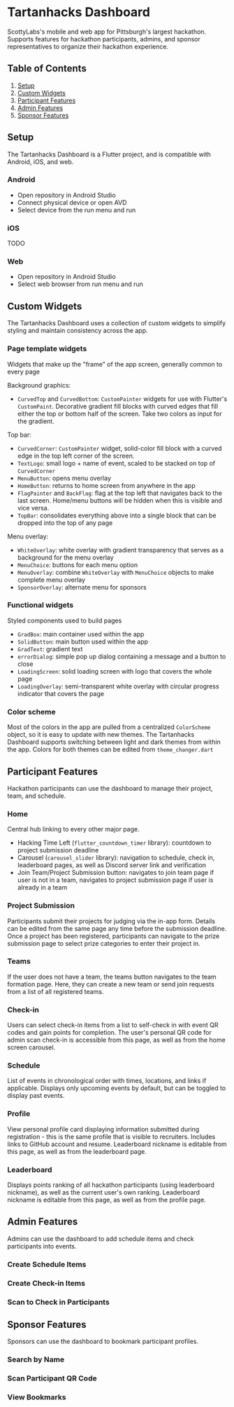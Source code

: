 # Tartanhacks Dashboard
ScottyLabs's mobile and web app for Pittsburgh's largest hackathon. Supports features for hackathon participants, admins, and sponsor representatives to organize their hackathon experience.

## Table of Contents
1. [Setup](#setup)
2. [Custom Widgets](#customw)
4. [Participant Features](#pfeatures)
5. [Admin Features](#afeatures)
6. [Sponsor Features](#sfeatures)

## Setup <a name="setup"></a>
The Tartanhacks Dashboard is a Flutter project, and is compatible with Android, iOS, and web.
### Android
- Open repository in Android Studio
- Connect physical device or open AVD
- Select device from the run menu and run
### iOS
TODO
### Web
- Open repository in Android Studio
- Select web browser from run menu and run

## Custom Widgets <a name="customw"></a>
The Tartanhacks Dashboard uses a collection of custom widgets to simplify styling and maintain consistency across the app.

### Page template widgets
Widgets that make up the "frame" of the app screen, generally common to every page

Background graphics:
- `CurvedTop` and `CurvedBottom`: `CustomPainter` widgets for use with Flutter's `CustomPaint`. Decorative gradient fill blocks with curved edges that fill either the top or bottom half of the screen. Take two colors as input for the gradient.

Top bar:
- `CurvedCorner`: `CustomPainter` widget, solid-color fill block with a curved edge in the top left corner of the screen.
- `TextLogo`: small logo + name of event, scaled to be stacked on top of `CurvedCorner`
- `MenuButton`: opens menu overlay
- `HomeButton`: returns to home screen from anywhere in the app
- `FlagPainter` and `BackFlag`: flag at the top left that navigates back to the last screen. Home/menu buttons will be hidden when this is visible and vice versa.
- `TopBar`: consolidates everything above into a single block that can be dropped into the top of any page

Menu overlay:
- `WhiteOverlay`: white overlay with gradient transparency that serves as a background for the menu overlay
- `MenuChoice`: buttons for each menu option
- `MenuOverlay`: combine `WhiteOverlay` with `MenuChoice` objects to make complete menu overlay
- `SponsorOverlay`: alternate menu for sponsors

### Functional widgets
Styled components used to build pages
- `GradBox`: main container used within the app
- `SolidButton`: main button used within the app
- `GradText`: gradient text
- `errorDialog`: simple pop up dialog containing a message and a button to close
- `LoadingScreen`: solid loading screen with logo that covers the whole page
- `LoadingOverlay`: semi-transparent white overlay with circular progress indicator that covers the page

### Color scheme
Most of the colors in the app are pulled from a centralized `ColorScheme` object, so it is easy to update with new themes. The Tartanhacks Dashboard supports switching between light and dark themes from within the app. Colors for both themes can be edited from `theme_changer.dart`

## Participant Features <a name="pfeatures"></a>
Hackathon participants can use the dashboard to manage their project, team, and schedule.

### Home
Central hub linking to every other major page.
- Hacking Time Left (`flutter_countdown_timer` library): countdown to project submission deadline
- Carousel (`carousel_slider` library): navigation to schedule, check in, leaderboard pages, as well as Discord server link and verification
- Join Team/Project Submission button: navigates to join team page if user is not in a team, navigates to project submission page if user is already in a team

### Project Submission
Participants submit their projects for judging via the in-app form. Details can be edited from the same page any time before the submission deadline. Once a project has been registered, participants can navigate to the prize submission page to select prize categories to enter their project in.

### Teams
If the user does not have a team, the teams button navigates to the team formation page. Here, they can create a new team or send join requests from a list of all registered teams.

### Check-in
Users can select check-in items from a list to self-check in with event QR codes and gain points for completion. The user's personal QR code for admin scan check-in is accessible from this page, as well as from the home screen carousel.

### Schedule
List of events in chronological order with times, locations, and links if applicable. Displays only upcoming events by default, but can be toggled to display past events.

### Profile
View personal profile card displaying information submitted during registration - this is the same profile that is visible to recruiters. Includes links to GitHub account and resume. Leaderboard nickname is editable from this page, as well as from the leaderboard page.

### Leaderboard
Displays points ranking of all hackathon participants (using leaderboard nickname), as well as the current user's own ranking. Leaderboard nickname is editable from this page, as well as from the profile page.

## Admin Features <a name="afeatures"></a>
Admins can use the dashboard to add schedule items and check participants into events.

### Create Schedule Items

### Create Check-in Items

### Scan to Check in Participants

## Sponsor Features <a name="sfeatures"></a>
Sponsors can use the dashboard to bookmark participant profiles.

### Search by Name

### Scan Participant QR Code

### View Bookmarks
